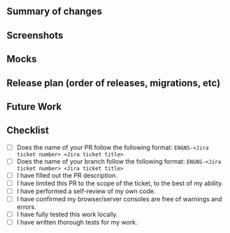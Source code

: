 ## Summary of changes

[//]: # "What did you change?"

## Screenshots

[//]: # "Provide screenshots/videos for FE changes/API results/database query results"

## Mocks

[//]: # "If doing FE work provide the links to the figma mocks"

## Release plan (order of releases, migrations, etc)

[//]: # "Comment: What are the steps you are going to take to get this ticket to production?"

## Future Work

[//]: # "List any follow up work or related tickets here"

## Checklist

- [ ] Does the name of your PR follow the following format: `ENGNS-<Jira ticket number> <Jira ticket title>`
- [ ] Does the name of your branch follow the following format: `ENGNS-<Jira ticket number> <Jira ticket title>`
- [ ] I have filled out the PR description.
- [ ] I have limited this PR to the scope of the ticket, to the best of my ability.
- [ ] I have performed a self-review of my own code.
- [ ] I have confirmed my browser/server consoles are free of warnings and errors.
- [ ] I have fully tested this work locally.
- [ ] I have written thorough tests for my work.
